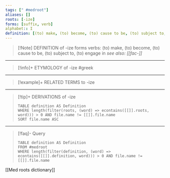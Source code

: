 ```yaml
---
tags: [" #medroot"]
aliases: []
roots: [-ize]
forms: [suffix, verb]
alphabet:: I
definition: [(to) make, (to) become, (to) cause to be, (to) subject to, (to) engage in]
---
```

>[!Note] DEFINITION of -ize
>forms verbs: (to) make, (to) become, (to) cause to be, (to) subject to, (to) engage in
>*see also: [[fac-]]*
_____
>[!info]+ ETYMOLOGY of -ize
>#greek
_____
>[!example]+ RELATED TERMS to -ize
>
_____
>[!tip]+ DERIVATIONS of -ize
>```dataview
>TABLE definition AS Definition 
>WHERE length(filter(roots, (word) => econtains([[]].roots, word))) > 0 AND file.name != [[]].file.name
>SORT file.name ASC
>```
_____
>[!faq]- Query
>```dataview
>TABLE definition AS Definition
>FROM #medroot
>WHERE length(filter(definition, (word) => econtains([[]].definition, word))) > 0 AND file.name != [[]].file.name
>```

[[Med roots dictionary]]